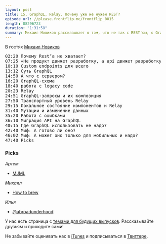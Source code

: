 ```yaml
---
layout: post
title: 15. GraphQL, Relay. Почему уже не нужен REST?
episode_url: //please.frontflip.me/frontflip_0015
length: 88296723
duration: "1:31:58"
summary: Михаил Новиков рассказывает о том, что не так с REST'ом, о GraphQL и Relay и как на это все мигрировать.
---
```


В гостях [Михаил Новиков](https://twitter.com/freiksenet_ru)


<pre>
02:20 Почему Rest’a не хватает?
07:25 «Не продукт движет разработку, а api движет разработку»
10:10 Custom endpoints для всего
13:12 Суть GraphQL
14:50 А что с сервером?
16:20 GraphQL-схема
18:40 работа с legacy code
20:23 Relay
24:51 GraphQL-запросы и их композиция
27:50 Транспортный уровень Relay
29:15 Локальное состояние компонентов и Relay
31:40 Мутации и изменение данных
35:20 Работа с ошибками
36:10 Миграция API на GraphQL
40:15 Где GraphQL использовать не надо?
42:40 Миф: А готово ли оно?
46:02 Миф: А может оно только для мобильных и надо?     
47:40 Picks
</pre>


### Picks

*Артем*

- [MJML](https://mjml.io/)

*Михаил*

- [How to brew](http://www.howtobrew.com/)

*Илья*

- [@abroadunderhood](http://abroadunderhood.ru)

У нас есть страница с [темами для будущих выпусков](http://frontflip.me/possible_themes.html). Рассказывайте друзьям и приходите сами!

Не забывайте оценивать нас в [iTunes](https://itunes.apple.com/ru/podcast/frontflip/id884716456) и подписываться в [Твиттере](https://twitter.com/frontflip_js).
